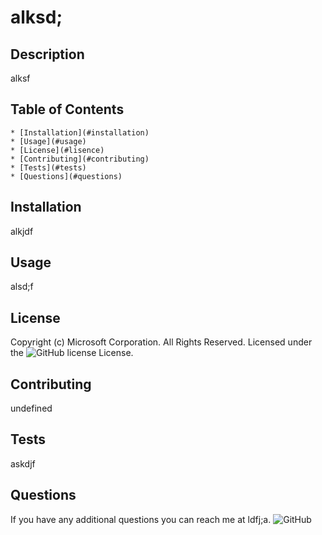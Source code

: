 # alksd;

  ## Description

  alksf

  ## Table of Contents
    * [Installation](#installation)
    * [Usage](#usage)
    * [License](#lisence)
    * [Contributing](#contributing)
    * [Tests](#tests)
    * [Questions](#questions)

  ## Installation <a name = "installation"></a>
  alkjdf
  ## Usage
  alsd;f
  ## License
  Copyright (c) Microsoft Corporation. All Rights Reserved.
  Licensed under the ![GitHub license](<Perl>) License.
  ## Contributing
  undefined
  ## Tests
  askdjf

  ## Questions
  If you have any additional questions you can reach me at ldfj;a. ![GitHub](http://github.com/aslf)
